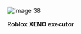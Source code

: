 ![image 38](https://github.com/user-attachments/assets/e61aac69-1c07-46c1-8f1a-b15ed472b7b8)

**Roblox XENO executor**


